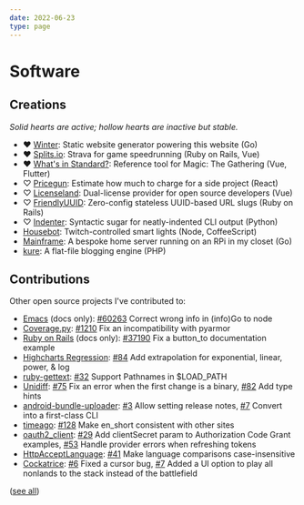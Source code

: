 ```yaml
---
date: 2022-06-23
type: page
---
```


# Software

## Creations

<i>Solid hearts are active; hollow hearts are inactive but stable.</i>

- ♥ [Winter](https://twos.dev/winter): Static website generator powering this
  website (Go)
- ♥ [Splits.io](https://splits.io): Strava for game speedrunning (Ruby on Rails,
  Vue)
- ♥ [What's in Standard?](https://whatsinstandard.com): Reference tool for
  Magic: The Gathering (Vue, Flutter)
- ♡ [Pricegun](https://pricegun.twos.dev): Estimate how much to charge for a
  side project (React)
- ♡ [Licenseland](https://license.land): Dual-license provider for open source
  developers (Vue)
- ♡ [FriendlyUUID](https://github.com/glacials/friendly_uuid): Zero-config
  stateless UUID-based URL slugs (Ruby on Rails)
- ♡ [Indenter](https://github.com/glacials/indenter): Syntactic sugar for
  neatly-indented CLI output (Python)
- [Housebot](https://github.com/glacials/housebot): Twitch-controlled smart
  lights (Node, CoffeeScript)
- [Mainframe](https://github.com/glacials/mainframe): A bespoke home server
  running on an RPi in my closet (Go)
- [kure](https://github.com/glacials/kure): A flat-file blogging engine (PHP)

## Contributions

Other open source projects I've contributed to:

- [Emacs](https://debbugs.gnu.org/cgi/bugreport.cgi?bug=60263) (docs only):
  [#60263](https://debbugs.gnu.org/cgi/bugreport.cgi?bug=60263) Correct wrong info in (info)Go to node
- [Coverage.py](https://github.com/nedbat/coveragepy):
  [#1210](https://github.com/nedbat/coveragepy/pull/1210) Fix an incompatibility with pyarmor
- [Ruby on Rails](https://github.com/rails/rails/pull/37190) (docs only):
  [#37190](https://github.com/rails/rails/pull/37190) Fix a button_to documentation example
- [Highcharts Regression](https://github.com/streamlinesocial/highcharts-regression):
  [#84](https://github.com/streamlinesocial/highcharts-regression/pull/84) Add extrapolation for exponential, linear, power, & log
- [ruby-gettext](https://github.com/ruby-gettext/gettext):
  [#32](https://github.com/ruby-gettext/gettext/pull/32) Support Pathnames in $LOAD_PATH
- [Unidiff](https://github.com/matiasb/python-unidiff):
  [#75](https://github.com/matiasb/python-unidiff/pull/75) Fix an error when the first change is a binary,
  [#82](https://github.com/matiasb/python-unidiff/pull/82) Add type hints
- [android-bundle-uploader](https://github.com/german1608/android-bundle-uploader):
  [#3](https://github.com/german1608/android-bundle-uploader/pull/3) Allow setting release notes,
  [#7](https://github.com/german1608/android-bundle-uploader/pull/7) Convert into a first-class CLI
- [timeago](https://github.com/andresaraujo/timeago.dart):
  [#128](https://github.com/andresaraujo/timeago.dart/pull/128) Make en_short
  consistent with other sites
- [oauth2_client](https://github.com/teranetsrl/oauth2_client):
  [#29](https://github.com/teranetsrl/oauth2_client/pull/29) Add clientSecret param to Authorization Code Grant examples,
  [#53](https://github.com/teranetsrl/oauth2_client/pull/53) Handle provider
  errors when refreshing tokens
- [HttpAcceptLanguage](https://github.com/iain/http_accept_language):
  [#41](https://github.com/iain/http_accept_language/pull/41) Make language comparisons case-insensitive
- [Cockatrice](https://github.com/Cockatrice/Cockatrice):
  [#6](https://github.com/Cockatrice/Cockatrice/pull/6) Fixed a cursor bug,
  [#7](https://github.com/Cockatrice/Cockatrice/pull/7) Added a UI option to play all nonlands to the stack instead of the battlefield

([see all](https://github.com/search?o=desc&q=is%3Apr+author%3Aglacials+archived%3Afalse+is%3Aclosed+-user%3Ayourbase+-user%3Aglacials+&s=created&type=Issues))
